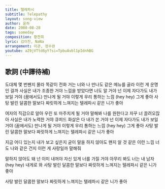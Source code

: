 ```yaml
---
title: 텔레파시
subtitle: Telepathy
layout: song-view
author: 윤하
date: 2008-08-28
tags: someday
composition: 황찬희
lyric: 김이진, NaNa
arrangement: 이관, 정수완
youtube: aZ9jVTtd6yY?si=TpbuAvbl1pIdnhBG
---
```


## 歌詞 (中譯待補)

도대체 몇 번짼지 몰라
똑같이 전화 거는 너와 나
만나도 같은 메뉴를 골라
이런 게 운명인 걸까
사실은 내가 조종한 거야
느낌을 받았다면 너도 알 거야
넌 이제 자다가도 내가 보일 거야
(꿈에서도) 만나게 될 거야
이렇게 우리 통하는 느낌
(hey hey) 그게 좋아
사탕 발린 달콤한 말보다
짜릿하게 느껴지는
텔레파시 같은 니가 좋아

여자의 직감으로 알아
우린 또 마주치게 될 거야
말해봐 나를 원한다고
자꾸 너 끌려오잖아
사실은 내가 노력한 거야
큐피드 화살은 다 내가 쏜 거야
넌 이제 자다가도 내가 보일 거야
(꿈에서도) 만나게 될 거야
이렇게 우리 통하는 느낌
(hey hey) 그게 좋아
사탕 발린 달콤한 말보다
짜릿하게 느껴지는
텔레파시 같은 니가 좋아

지금 어디 있는지
내가 보고 싶은지
굳이 말을 하지 않아도
왠지 알 것 같은 이런 느낌
너도 나와 같은 건지
이런 게 사랑일까 말해줘

말하지 않아도 돼
넌 이미 내꺼야
자신 있게 너를 가질 거야
아무리 봐도 너는 내 남자
(hey hey) 내게로 와
사탕 발린 달콤한 말보다
짜릿하게 느껴지는
텔레파시 같은 니가 좋아

사탕 발린 달콤한 말보다
짜릿하게 느껴지는
텔레파시 같은 니가 좋아
